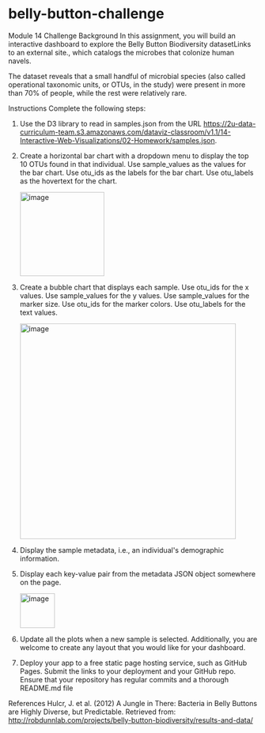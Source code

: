 # belly-button-challenge
Module 14 Challenge
Background
In this assignment, you will build an interactive dashboard to explore the Belly Button Biodiversity datasetLinks to an external site., which catalogs the microbes that colonize human navels.

The dataset reveals that a small handful of microbial species (also called operational taxonomic units, or OTUs, in the study) were present in more than 70% of people, while the rest were relatively rare.

Instructions
Complete the following steps:

1. Use the D3 library to read in samples.json from the URL https://2u-data-curriculum-team.s3.amazonaws.com/dataviz-classroom/v1.1/14-Interactive-Web-Visualizations/02-Homework/samples.json.

2. Create a horizontal bar chart with a dropdown menu to display the top 10 OTUs found in that individual.
    Use sample_values as the values for the bar chart.
    Use otu_ids as the labels for the bar chart.
    Use otu_labels as the hovertext for the chart.

   <img width="170" alt="image" src="https://github.com/Tesleprub23/belly-button-challenge/assets/143920584/469cc088-f713-43e1-9f29-71bfc5cec61a">

    
4. Create a bubble chart that displays each sample.
    Use otu_ids for the x values.
    Use sample_values for the y values.
    Use sample_values for the marker size.
    Use otu_ids for the marker colors.
    Use otu_labels for the text values.

     <img width="436" alt="image" src="https://github.com/Tesleprub23/belly-button-challenge/assets/143920584/6cb4a869-2818-4597-8931-e596a687d573">
  

6. Display the sample metadata, i.e., an individual's demographic information.
7. Display each key-value pair from the metadata JSON object somewhere on the page.

    <img width="70" alt="image" src="https://github.com/Tesleprub23/belly-button-challenge/assets/143920584/17910ce2-69db-45ac-b559-d9fbbf824ce2">


8. Update all the plots when a new sample is selected. 
   Additionally, you are welcome to create any layout that you would like for your dashboard. 
9. Deploy your app to a free static page hosting service, such as GitHub Pages. 
   Submit the links to your deployment and your GitHub repo. 
   Ensure that your repository has regular commits and a thorough README.md file


References
Hulcr, J. et al. (2012) A Jungle in There: Bacteria in Belly Buttons are Highly Diverse, but Predictable. Retrieved from: http://robdunnlab.com/projects/belly-button-biodiversity/results-and-data/
